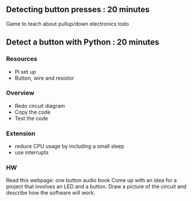 ## Detecting button presses : 20 minutes

Game to teach about pullup/down electronics todo

## Detect a button with Python : 20 minutes

### Resources

* Pi set up
* Button, wire and resistor

### Overview

* Redo circuit diagram
* Copy the code
* Test the code

### Extension

* reduce CPU usage by including a small sleep
* use interrupts

### HW

Read this webpage: one button audio book
Come up with an idea for a project that involves an LED and a button. Draw a picture of the circuit and describe how the software will work.


